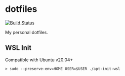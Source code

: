 # dotfiles

[![Build Status](https://travis-ci.org/suitupalex/dotfiles.svg?branch=master)](https://travis-ci.org/suitupalex/dotfiles)

My personal dotfiles.

## WSL Init
Compatible with Ubuntu v20.04+

```
> sudo --preserve-env=HOME USER=$USER ./apt-init-wsl
```
